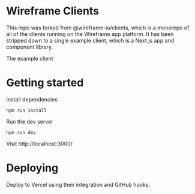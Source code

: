 # Wireframe Clients

This repo was forked from @wireframe-io/clients, which is a monorepo of all
of the clients running on the Wireframe app platform. It has been stripped down
to a single example client, which is a Next.js app and component library.

The example client 

# Getting started

Install dependencies

    npm run install

Run the dev server

    npm run dev

Visit http://localhost:3000/

# Deploying

Deploy to Vercel using their integration and GitHub hooks.